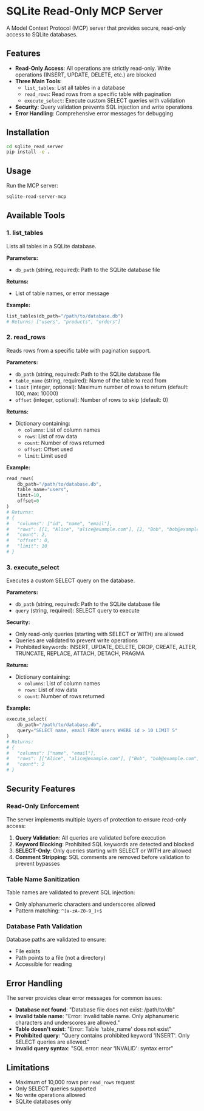 # SQLite Read-Only MCP Server

A Model Context Protocol (MCP) server that provides secure, read-only access to SQLite databases.

## Features

- **Read-Only Access**: All operations are strictly read-only. Write operations (INSERT, UPDATE, DELETE, etc.) are blocked
- **Three Main Tools**:
  - `list_tables`: List all tables in a database
  - `read_rows`: Read rows from a specific table with pagination
  - `execute_select`: Execute custom SELECT queries with validation
- **Security**: Query validation prevents SQL injection and write operations
- **Error Handling**: Comprehensive error messages for debugging

## Installation

```bash
cd sqlite_read_server
pip install -e .
```

## Usage

Run the MCP server:

```bash
sqlite-read-server-mcp
```

## Available Tools

### 1. list_tables

Lists all tables in a SQLite database.

**Parameters:**
- `db_path` (string, required): Path to the SQLite database file

**Returns:**
- List of table names, or error message

**Example:**
```python
list_tables(db_path="/path/to/database.db")
# Returns: ["users", "products", "orders"]
```

### 2. read_rows

Reads rows from a specific table with pagination support.

**Parameters:**
- `db_path` (string, required): Path to the SQLite database file
- `table_name` (string, required): Name of the table to read from
- `limit` (integer, optional): Maximum number of rows to return (default: 100, max: 10000)
- `offset` (integer, optional): Number of rows to skip (default: 0)

**Returns:**
- Dictionary containing:
  - `columns`: List of column names
  - `rows`: List of row data
  - `count`: Number of rows returned
  - `offset`: Offset used
  - `limit`: Limit used

**Example:**
```python
read_rows(
    db_path="/path/to/database.db",
    table_name="users",
    limit=10,
    offset=0
)
# Returns:
# {
#   "columns": ["id", "name", "email"],
#   "rows": [[1, "Alice", "alice@example.com"], [2, "Bob", "bob@example.com"]],
#   "count": 2,
#   "offset": 0,
#   "limit": 10
# }
```

### 3. execute_select

Executes a custom SELECT query on the database.

**Parameters:**
- `db_path` (string, required): Path to the SQLite database file
- `query` (string, required): SELECT query to execute

**Security:**
- Only read-only queries (starting with SELECT or WITH) are allowed
- Queries are validated to prevent write operations
- Prohibited keywords: INSERT, UPDATE, DELETE, DROP, CREATE, ALTER, TRUNCATE, REPLACE, ATTACH, DETACH, PRAGMA

**Returns:**
- Dictionary containing:
  - `columns`: List of column names
  - `rows`: List of row data
  - `count`: Number of rows returned

**Example:**
```python
execute_select(
    db_path="/path/to/database.db",
    query="SELECT name, email FROM users WHERE id > 10 LIMIT 5"
)
# Returns:
# {
#   "columns": ["name", "email"],
#   "rows": [["Alice", "alice@example.com"], ["Bob", "bob@example.com"]],
#   "count": 2
# }
```

## Security Features

### Read-Only Enforcement

The server implements multiple layers of protection to ensure read-only access:

1. **Query Validation**: All queries are validated before execution
2. **Keyword Blocking**: Prohibited SQL keywords are detected and blocked
3. **SELECT-Only**: Only queries starting with SELECT or WITH are allowed
4. **Comment Stripping**: SQL comments are removed before validation to prevent bypasses

### Table Name Sanitization

Table names are validated to prevent SQL injection:
- Only alphanumeric characters and underscores allowed
- Pattern matching: `^[a-zA-Z0-9_]+$`

### Database Path Validation

Database paths are validated to ensure:
- File exists
- Path points to a file (not a directory)
- Accessible for reading

## Error Handling

The server provides clear error messages for common issues:

- **Database not found**: "Database file does not exist: /path/to/db"
- **Invalid table name**: "Error: Invalid table name. Only alphanumeric characters and underscores are allowed."
- **Table doesn't exist**: "Error: Table 'table_name' does not exist"
- **Prohibited query**: "Query contains prohibited keyword 'INSERT'. Only SELECT queries are allowed."
- **Invalid query syntax**: "SQL error: near 'INVALID': syntax error"

## Limitations

- Maximum of 10,000 rows per `read_rows` request
- Only SELECT queries supported
- No write operations allowed
- SQLite databases only
